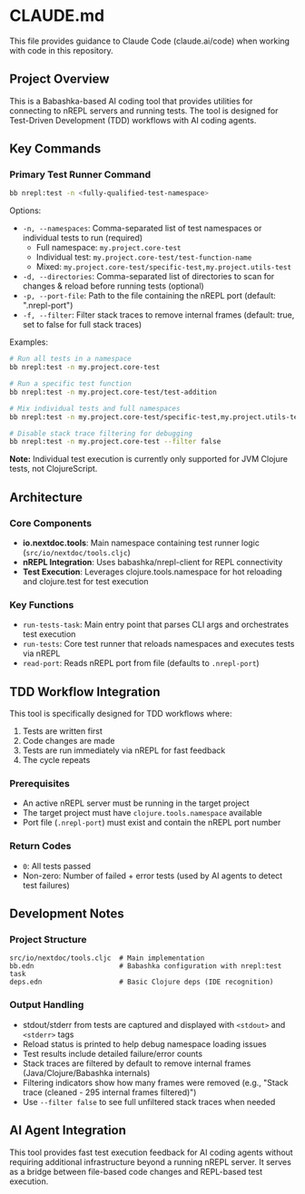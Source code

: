 # CLAUDE.md

This file provides guidance to Claude Code (claude.ai/code) when working with code in this repository.

## Project Overview

This is a Babashka-based AI coding tool that provides utilities for connecting to nREPL servers and running tests. The tool is designed for Test-Driven Development (TDD) workflows with AI coding agents.

## Key Commands

### Primary Test Runner Command
```bash
bb nrepl:test -n <fully-qualified-test-namespace>
```

Options:
- `-n, --namespaces`: Comma-separated list of test namespaces or individual tests to run (required)
  - Full namespace: `my.project.core-test`
  - Individual test: `my.project.core-test/test-function-name`
  - Mixed: `my.project.core-test/specific-test,my.project.utils-test`
- `-d, --directories`: Comma-separated list of directories to scan for changes & reload before running tests (optional)  
- `-p, --port-file`: Path to the file containing the nREPL port (default: ".nrepl-port")
- `-f, --filter`: Filter stack traces to remove internal frames (default: true, set to false for full stack traces)

Examples:
```bash
# Run all tests in a namespace
bb nrepl:test -n my.project.core-test

# Run a specific test function
bb nrepl:test -n my.project.core-test/test-addition

# Mix individual tests and full namespaces
bb nrepl:test -n my.project.core-test/specific-test,my.project.utils-test -d src,dev

# Disable stack trace filtering for debugging
bb nrepl:test -n my.project.core-test --filter false
```

**Note:** Individual test execution is currently only supported for JVM Clojure tests, not ClojureScript.

## Architecture

### Core Components
- **io.nextdoc.tools**: Main namespace containing test runner logic (`src/io/nextdoc/tools.cljc`)
- **nREPL Integration**: Uses babashka/nrepl-client for REPL connectivity
- **Test Execution**: Leverages clojure.tools.namespace for hot reloading and clojure.test for test execution

### Key Functions
- `run-tests-task`: Main entry point that parses CLI args and orchestrates test execution
- `run-tests`: Core test runner that reloads namespaces and executes tests via nREPL
- `read-port`: Reads nREPL port from file (defaults to `.nrepl-port`)

## TDD Workflow Integration

This tool is specifically designed for TDD workflows where:
1. Tests are written first
2. Code changes are made
3. Tests are run immediately via nREPL for fast feedback
4. The cycle repeats

### Prerequisites
- An active nREPL server must be running in the target project
- The target project must have `clojure.tools.namespace` available
- Port file (`.nrepl-port`) must exist and contain the nREPL port number

### Return Codes
- `0`: All tests passed
- Non-zero: Number of failed + error tests (used by AI agents to detect test failures)

## Development Notes

### Project Structure
```
src/io/nextdoc/tools.cljc  # Main implementation
bb.edn                     # Babashka configuration with nrepl:test task
deps.edn                   # Basic Clojure deps (IDE recognition)
```

### Output Handling
- stdout/stderr from tests are captured and displayed with `<stdout>` and `<stderr>` tags
- Reload status is printed to help debug namespace loading issues
- Test results include detailed failure/error counts
- Stack traces are filtered by default to remove internal frames (Java/Clojure/Babashka internals)
- Filtering indicators show how many frames were removed (e.g., "Stack trace (cleaned - 295 internal frames filtered)")
- Use `--filter false` to see full unfiltered stack traces when needed

## AI Agent Integration

This tool provides fast test execution feedback for AI coding agents without requiring additional infrastructure beyond a running nREPL server. It serves as a bridge between file-based code changes and REPL-based test execution.